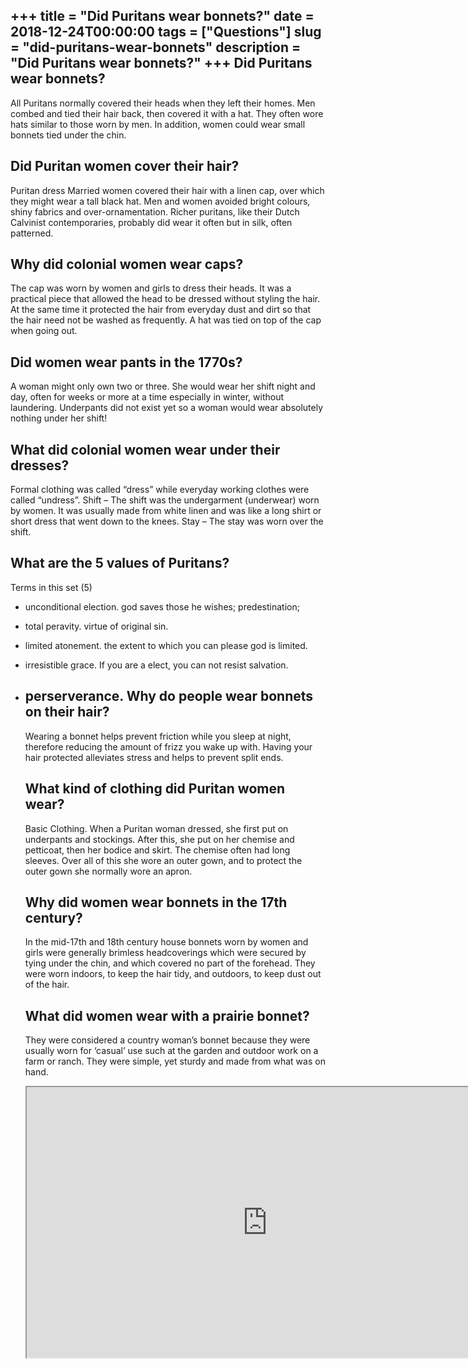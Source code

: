 +++
title = "Did Puritans wear bonnets?"
date = 2018-12-24T00:00:00
tags = ["Questions"]
slug = "did-puritans-wear-bonnets"
description = "Did Puritans wear bonnets?"
+++
Did Puritans wear bonnets?
--------------------------

All Puritans normally covered their heads when they left their homes. Men combed and tied their hair back, then covered it with a hat. They often wore hats similar to those worn by men. In addition, women could wear small bonnets tied under the chin.

Did Puritan women cover their hair?
-----------------------------------

Puritan dress Married women covered their hair with a linen cap, over which they might wear a tall black hat. Men and women avoided bright colours, shiny fabrics and over-ornamentation. Richer puritans, like their Dutch Calvinist contemporaries, probably did wear it often but in silk, often patterned.

Why did colonial women wear caps?
---------------------------------

The cap was worn by women and girls to dress their heads. It was a practical piece that allowed the head to be dressed without styling the hair. At the same time it protected the hair from everyday dust and dirt so that the hair need not be washed as frequently. A hat was tied on top of the cap when going out.

Did women wear pants in the 1770s?
----------------------------------

A woman might only own two or three. She would wear her shift night and day, often for weeks or more at a time especially in winter, without laundering. Underpants did not exist yet so a woman would wear absolutely nothing under her shift!

What did colonial women wear under their dresses?
-------------------------------------------------

Formal clothing was called “dress” while everyday working clothes were called “undress”. Shift – The shift was the undergarment (underwear) worn by women. It was usually made from white linen and was like a long shirt or short dress that went down to the knees. Stay – The stay was worn over the shift.

What are the 5 values of Puritans?
----------------------------------

Terms in this set (5)

- unconditional election. god saves those he wishes; predestination;
- total peravity. virtue of original sin.
- limited atonement. the extent to which you can please god is limited.
- irresistible grace. If you are a elect, you can not resist salvation.
- perserverance. Why do people wear bonnets on their hair?
    -----------------------------------------
    
    Wearing a bonnet helps prevent friction while you sleep at night, therefore reducing the amount of frizz you wake up with. Having your hair protected alleviates stress and helps to prevent split ends.
    
    What kind of clothing did Puritan women wear?
    ---------------------------------------------
    
    Basic Clothing. When a Puritan woman dressed, she first put on underpants and stockings. After this, she put on her chemise and petticoat, then her bodice and skirt. The chemise often had long sleeves. Over all of this she wore an outer gown, and to protect the outer gown she normally wore an apron.
    
    Why did women wear bonnets in the 17th century?
    -----------------------------------------------
    
    In the mid-17th and 18th century house bonnets worn by women and girls were generally brimless headcoverings which were secured by tying under the chin, and which covered no part of the forehead. They were worn indoors, to keep the hair tidy, and outdoors, to keep dust out of the hair.
    
    What did women wear with a prairie bonnet?
    ------------------------------------------
    
    They were considered a country woman’s bonnet because they were usually worn for ‘casual’ use such at the garden and outdoor work on a farm or ranch. They were simple, yet sturdy and made from what was on hand.
    
    <iframe allow="accelerometer; autoplay; clipboard-write; encrypted-media; gyroscope; picture-in-picture" allowfullscreen="" class="__youtube_prefs__  epyt-is-override  no-lazyload" data-no-lazy="1" data-origheight="433" data-origwidth="770" data-skipgform_ajax_framebjll="" height="433" id="_ytid_14902" loading="lazy" src="https://www.youtube.com/embed/XZCAcMMqQhA?enablejsapi=1&autoplay=0&cc_load_policy=0&cc_lang_pref=&iv_load_policy=1&loop=0&modestbranding=0&rel=1&fs=1&playsinline=0&autohide=2&theme=dark&color=red&controls=1&" title="YouTube player" width="770"></iframe>